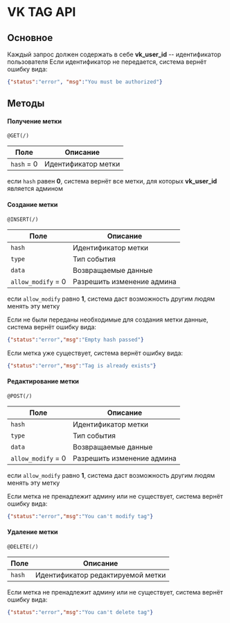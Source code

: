 **VK TAG API**
=============

Основное
---------------
Каждый запрос должен содержать в себе **vk_user_id** -- идентификатор пользователя
Если идентификатор не передается, система вернёт ошибку вида: 
```json
{"status":"error", "msg":"You must be authorized"}
```

Методы
-------------

#### <i class="icon-folder-open"></i> Получение метки

`@GET(/)`

Поле           | Описание
-------------- | -------------------------
`hash` = 0     | Идентификатор метки

если `hash` равен **0**, система вернёт все метки, для которых **vk_user_id** является админом

#### <i class="icon-file"></i> Создание метки

`@INSERT(/)`

Поле               | Описание
------------------ | -------------------------
`hash`             | Идентификатор метки
`type`             | Тип события
`data`             | Возвращаемые данные
`allow_modify` = 0 | Разрешить изменение админа

если `allow_modify` равно **1**,  система даст возможность другим людям менять эту метку

Если не были переданы необходимые для создания метки данные, система вернёт ошибку вида: 
```json
{"status":"error","msg":"Empty hash passed"}
```
Если метка уже существует, система вернёт ошибку вида: 
```json
{"status":"error","msg":"Tag is already exists"}
```

#### <i class="icon-pencil"></i> Редактирование метки

`@POST(/)`

Поле               | Описание
------------------ | -------------------------
`hash`             | Идентификатор метки
`type`             | Тип события
`data`             | Возвращаемые данные
`allow_modify` = 0 | Разрешить изменение админа

если `allow_modify` равно **1**,  система даст возможность другим людям менять эту метку

Если метка не пренадлежит админу или не существует, система вернёт ошибку вида: 
```json
{"status":"error","msg":"You can't modify tag"}
```

#### <i class="icon-trash"></i> Удаление метки

`@DELETE(/)`

Поле           | Описание
-------------- | -------------------------
`hash`         | Идентификатор редактируемой метки

Если метка не пренадлежит админу или не существует, система вернёт ошибку вида: 
```json
{"status":"error","msg":"You can't delete tag"}
```
